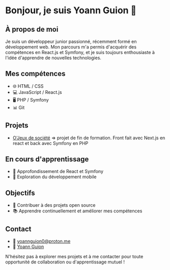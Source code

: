 # Bonjour, je suis Yoann Guion 👋

## À propos de moi
Je suis un développeur junior passionné, récemment formé en développement web. Mon parcours m'a permis d'acquérir des compétences en React.js et Symfony, et je suis toujours enthousiaste à l'idée d'apprendre de nouvelles technologies.

## Mes compétences
- 🌐 HTML / CSS
- 💻 JavaScript / React.js
- 🖥️ PHP / Symfony
- 📊 Git

## Projets
- [O'Jeux de société](https://o-jeux-de-societe.fr/) => projet de fin de formation. Front fait avec Next.js en react et back avec Symfony en PHP

## En cours d'apprentissage
- 🚀 Approfondissement de React et Symfony
- 📱 Exploration du développement mobile

## Objectifs
- 🎯 Contribuer à des projets open source
- 📚 Apprendre continuellement et améliorer mes compétences

## Contact
- 📧 yoannguion0@proton.me
- 🔗 [Yoann Guion](linkedin.com/in/yoann-guion)

N'hésitez pas à explorer mes projets et à me contacter pour toute opportunité de collaboration ou d'apprentissage mutuel !

